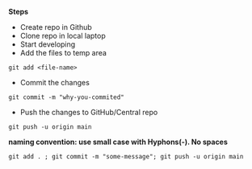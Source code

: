 **Steps**
* Create repo in Github
* Clone repo in local laptop
* Start developing
* Add the files to temp area
```
git add <file-name>
```
* Commit the changes
```
git commit -m "why-you-commited"
```
* Push the changes to GitHub/Central repo
```
git push -u origin main
```

**naming convention: use small case with Hyphons(-). No spaces**

```
git add . ; git commit -m "some-message"; git push -u origin main
```